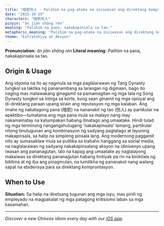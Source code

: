 ```yaml
---
title: "暗箭伤人 - Palihim na pag-atake na iniiwasan ang direktang komprontasyon"
date: "2025-10-29"
characters: "暗箭伤人"
pinyin: "àn jiàn shāng rén"
meaning: "Palihim na pana, nakakapinsala sa tao."
metaphoric_meaning: "Palihim na pag-atake na iniiwasan ang direktang komprontasyon"
theme: "Estratehiya at Aksyon"
---
```


**Pronunciation:** *àn jiàn shāng rén*
**Literal meaning:** Palihim na pana, nakakapinsala sa tao.

## Origin & Usage

Ang idyoma na ito ay nagmula sa mga paglalarawan ng Tang Dynasty tungkol sa taktika ng pananambang sa larangan ng digmaan, bago ito naging mas malawakang ginagamit sa pamamagitan ng mga tala ng Song Dynasty tungkol sa intirga sa korte, kung saan ginamit ng mga opisyal ang di-direktang paraan upang sirain ang reputasyon ng mga kalaban. Ang imahe ng nakatagong pana (暗箭) na nananakit ng tao (伤人) ay partikular na epektibo—tumatama ang mga pana mula sa malayo nang may nakamamatay na katumpakan habang itinatago ang umaatake. Hindi tulad ng mga terminong nangangahulugang 'nakakapinsala' lamang, partikular nitong tinutugunan ang kombinasyon ng sadyang pagtatago at layuning makapinsala, sa halip na simpleng pinsala lang. Ang modernong paggamit nito ay sumasaklaw mula sa pulitika sa trabaho hanggang sa social media, na naglalarawan ng sadyang nakakapinsalang aksyon na idinisenyo upang iwasan ang pananagutan, lalo na kapag ang umaatake ay naglalayong makaiwas sa direktang pananagutan habang tinitiyak pa rin na kinikilala ng biktima at ng iba ang pinagmulan, na lumilikha ng pananakot nang walang sapat na ebidensya para sa direktang komprontasyon.

## When to Use

**Situation:** Sa halip na diretsang tugunan ang mga isyu, mas pinili ng empleyado na magpakalat ng mga patagong kritisismo laban sa mga kasamahan.

---

*Discover a new Chinese idiom every day with our [iOS app](https://apps.apple.com/us/app/daily-chinese-idioms/id6740611324).*
